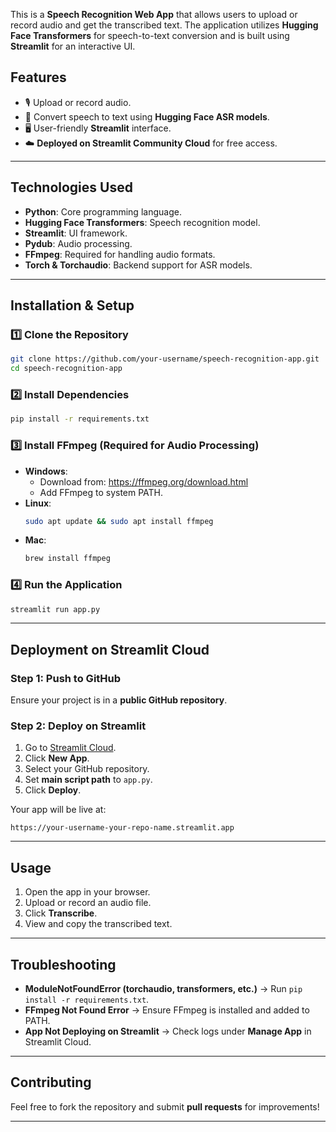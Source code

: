 This is a **Speech Recognition Web App** that allows users to upload or record audio and get the transcribed text. The application utilizes **Hugging Face Transformers** for speech-to-text conversion and is built using **Streamlit** for an interactive UI.

## Features
- 🎙️ Upload or record audio.
- 📜 Convert speech to text using **Hugging Face ASR models**.
- 🖥️ User-friendly **Streamlit** interface.
- ☁️ **Deployed on Streamlit Community Cloud** for free access.

---

## Technologies Used
- **Python**: Core programming language.
- **Hugging Face Transformers**: Speech recognition model.
- **Streamlit**: UI framework.
- **Pydub**: Audio processing.
- **FFmpeg**: Required for handling audio formats.
- **Torch & Torchaudio**: Backend support for ASR models.

---

## Installation & Setup

### 1️⃣ Clone the Repository
```bash
git clone https://github.com/your-username/speech-recognition-app.git
cd speech-recognition-app
```

### 2️⃣ Install Dependencies
```bash
pip install -r requirements.txt
```

### 3️⃣ Install FFmpeg (Required for Audio Processing)
- **Windows**:
  - Download from: https://ffmpeg.org/download.html
  - Add FFmpeg to system PATH.
- **Linux**:
  ```bash
  sudo apt update && sudo apt install ffmpeg
  ```
- **Mac**:
  ```bash
  brew install ffmpeg
  ```

### 4️⃣ Run the Application
```bash
streamlit run app.py
```

---

## Deployment on Streamlit Cloud

### **Step 1: Push to GitHub**
Ensure your project is in a **public GitHub repository**.

### **Step 2: Deploy on Streamlit**
1. Go to [Streamlit Cloud](https://share.streamlit.io/).
2. Click **New App**.
3. Select your GitHub repository.
4. Set **main script path** to `app.py`.
5. Click **Deploy**.

Your app will be live at:
```
https://your-username-your-repo-name.streamlit.app
```

---

## Usage
1. Open the app in your browser.
2. Upload or record an audio file.
3. Click **Transcribe**.
4. View and copy the transcribed text.

---

## Troubleshooting
- **ModuleNotFoundError (torchaudio, transformers, etc.)** → Run `pip install -r requirements.txt`.
- **FFmpeg Not Found Error** → Ensure FFmpeg is installed and added to PATH.
- **App Not Deploying on Streamlit** → Check logs under **Manage App** in Streamlit Cloud.

---

## Contributing
Feel free to fork the repository and submit **pull requests** for improvements!

---


